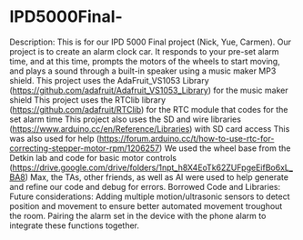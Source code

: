 # IPD5000Final-
Description: This is for our IPD 5000 Final project (Nick, Yue, Carmen). Our project is to create an alarm clock car. It responds to your pre-set alarm time, and at this time, prompts the motors of the wheels to start moving, and plays a sound through a built-in speaker using a music maker MP3 shield. 
This project uses the AdaFruit_VS1053 Library (https://github.com/adafruit/Adafruit_VS1053_Library) for the music maker shield
This project uses the RTClib library (https://github.com/adafruit/RTClib) for the RTC module that codes for the set alarm time
This project also uses the SD and wire libraries (https://www.arduino.cc/en/Reference/Libraries) with SD card access
This was also used for help (https://forum.arduino.cc/t/how-to-use-rtc-for-correcting-stepper-motor-rpm/1206257)
We used the wheel base from the Detkin lab and code for basic motor controls (https://drive.google.com/drive/folders/1npt_h8X4EoTk62ZUFpgeEifBo6xL_BA8)
Max, the TAs, other friends, as well as AI were used to help generate and refine our code and debug for errors.
Borrowed Code and Libraries:
Future considerations: Adding multiple motion/ultrasonic sensors to detect position and movement to ensure better automated movement troughout the room. Pairing the alarm set in the device with the phone alarm to integrate these functions together. 

